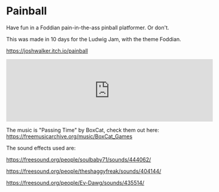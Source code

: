 # Painball
Have fun in a Foddian pain-in-the-ass pinball platformer. Or don't.

This was made in 10 days for the Ludwig Jam, with the theme Foddian.


https://joshwalker.itch.io/painball
<div> 
  <iframe frameborder="0" src="https://itch.io/embed/1248951?bg_color=222222&amp;fg_color=eeeeee&amp;border_color=363636" width="552" height="167"><a href="https://joshwalker.itch.io/painball">Painball by Josh Walker</a></iframe> 
</div>


The music is "Passing Time" by BoxCat, check them out here: https://freemusicarchive.org/music/BoxCat_Games

The sound effects used are:

https://freesound.org/people/soulbaby71/sounds/444062/

https://freesound.org/people/theshaggyfreak/sounds/404144/

https://freesound.org/people/Ev-Dawg/sounds/435514/
